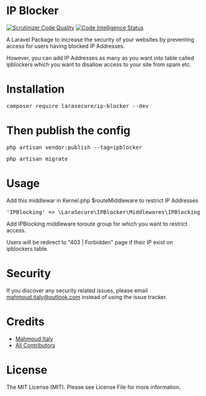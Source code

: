 # IP Blocker
[![Scrutinizer Code Quality](https://scrutinizer-ci.com/g/Mahmoud-Italy/LaraSecure-IPBlocker/badges/quality-score.png?b=master)](https://scrutinizer-ci.com/g/Mahmoud-Italy/LaraSecure-IPBlocker/?branch=master)
[![Code Intelligence Status](https://scrutinizer-ci.com/g/Mahmoud-Italy/LaraSecure-IPBlocker/badges/code-intelligence.svg?b=master)](https://scrutinizer-ci.com/code-intelligence)

A Laravel Package to increase the security of your websites by preventing access for users having blocked IP Addresses.

However, you can add IP Addresses as many as you want into table called ipblockers which you want to disallow access to your site from spam etc.

# Installation
<pre>composer require larasecure/ip-blocker --dev</pre>

# Then publish the config
<pre>php artisan vendor:publish --tag=ipblocker</pre>
<pre>php artisan migrate</pre>


# Usage
Add this middlewar in Kernel.php $routeMiddleware to restrict IP Addresses

<pre>'IPBlocking' => \LaraSecure\IPBlocker\Middlewares\IPBlocking::class</pre>


Add IPBlocking middleware toroute group for which you want to restrict access.

Users will be redirect to "403 | Forbidden" page if their IP exist on ipblockers table.





# Security
If you discover any security related issues, please email mahmoud.italy@outlook.com instead of using the issue tracker.

# Credits

  <ul>
    <li><a href="https://github.com/Mahmoud-Italy">Mahmoud Italy</a></li>
    <li><a href="https://github.com/Mahmoud-Italy/Larafast-fastApi/graphs/contributors">All Contributors</a></li>
  </ul>

# License
The MIT License (MIT). Please see License File for more information.